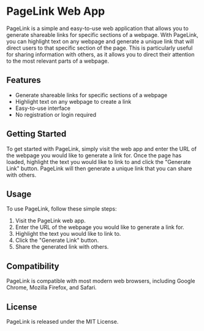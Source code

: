 # PageLink Web App

PageLink is a simple and easy-to-use web application that allows you to generate shareable links for specific sections of a webpage. With PageLink, you can highlight text on any webpage and generate a unique link that will direct users to that specific section of the page. This is particularly useful for sharing information with others, as it allows you to direct their attention to the most relevant parts of a webpage.

## Features

- Generate shareable links for specific sections of a webpage
- Highlight text on any webpage to create a link
- Easy-to-use interface
- No registration or login required

## Getting Started

To get started with PageLink, simply visit the web app and enter the URL of the webpage you would like to generate a link for. Once the page has loaded, highlight the text you would like to link to and click the "Generate Link" button. PageLink will then generate a unique link that you can share with others.

## Usage

To use PageLink, follow these simple steps:

1. Visit the PageLink web app.
2. Enter the URL of the webpage you would like to generate a link for.
3. Highlight the text you would like to link to.
4. Click the "Generate Link" button.
5. Share the generated link with others.

## Compatibility

PageLink is compatible with most modern web browsers, including Google Chrome, Mozilla Firefox, and Safari.

## License

PageLink is released under the MIT License.


